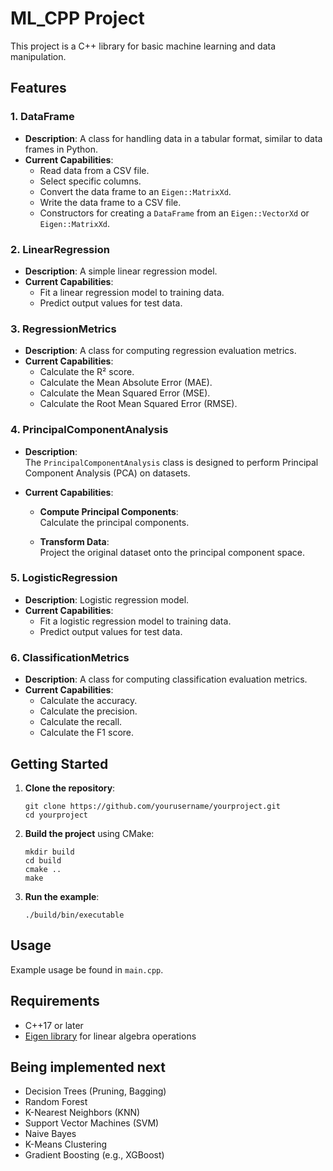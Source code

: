 # ML_CPP Project

This project is a C++ library for basic machine learning and data manipulation.

## Features

### 1. DataFrame
- **Description**: A class for handling data in a tabular format, similar to data frames in Python.
- **Current Capabilities**:
  - Read data from a CSV file.
  - Select specific columns.
  - Convert the data frame to an `Eigen::MatrixXd`.
  - Write the data frame to a CSV file.
  - Constructors for creating a `DataFrame` from an `Eigen::VectorXd` or `Eigen::MatrixXd`.

### 2. LinearRegression
- **Description**: A simple linear regression model.
- **Current Capabilities**:
  - Fit a linear regression model to training data.
  - Predict output values for test data.

### 3. RegressionMetrics
- **Description**: A class for computing regression evaluation metrics.
- **Current Capabilities**:
  - Calculate the R² score.
  - Calculate the Mean Absolute Error (MAE).
  - Calculate the Mean Squared Error (MSE).
  - Calculate the Root Mean Squared Error (RMSE).

### 4. PrincipalComponentAnalysis

- **Description**:  
  The `PrincipalComponentAnalysis` class is designed to perform Principal Component Analysis (PCA) on datasets.

- **Current Capabilities**:
  - **Compute Principal Components**:  
    Calculate the principal components.
  
  - **Transform Data**:  
    Project the original dataset onto the principal component space.

### 5. LogisticRegression
- **Description**: Logistic regression model.
- **Current Capabilities**:
  - Fit a logistic regression model to training data.
  - Predict output values for test data.

### 6. ClassificationMetrics
- **Description**: A class for computing classification evaluation metrics.
- **Current Capabilities**:
  - Calculate the accuracy.
  - Calculate the precision.
  - Calculate the recall.
  - Calculate the F1 score.

## Getting Started

1. **Clone the repository**:
   ```
   git clone https://github.com/yourusername/yourproject.git
   cd yourproject
   ```

2. **Build the project** using CMake:
   ```
   mkdir build
   cd build
   cmake ..
   make
   ```

3. **Run the example**:
   ```
   ./build/bin/executable
   ```

## Usage

Example usage be found in `main.cpp`.

## Requirements

- C++17 or later
- [Eigen library](https://eigen.tuxfamily.org/) for linear algebra operations

## Being implemented next

- Decision Trees (Pruning, Bagging)
- Random Forest
- K-Nearest Neighbors (KNN)
- Support Vector Machines (SVM)
- Naive Bayes
- K-Means Clustering
- Gradient Boosting (e.g., XGBoost)
